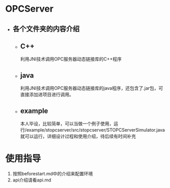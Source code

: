 # OPCServer
 + ## 各个文件夹的内容介绍
   - ## C++
     利用JNI技术调用OPC服务器动态链接库的C++程序
   - ## java
     利用JNI技术调用OPC服务器动态链接库的java程序，还包含了.jar包，可直接添加进项目进行调用。
   - ## example
     本人毕设，比较简单，可以当做一个例子使用，运行/example/stopcserver/src/stopcserver/STOPCServerSimulator.java就可以运行，详细设计过程和使用介绍，待后续有时间补充
# 使用指导
 1. 按照beforestart.md中的介绍来配置环境
 2. api介绍请看api.md
